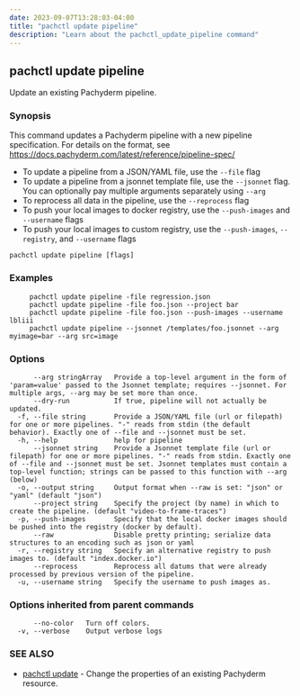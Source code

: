 ```yaml
---
date: 2023-09-07T13:28:03-04:00
title: "pachctl update pipeline"
description: "Learn about the pachctl_update_pipeline command"
---
```


## pachctl update pipeline

Update an existing Pachyderm pipeline.

### Synopsis

This command updates a Pachyderm pipeline with a new pipeline specification. For details on the format, see https://docs.pachyderm.com/latest/reference/pipeline-spec/ 
 
- To update a pipeline from a JSON/YAML file, use the `--file` flag 
- To update a pipeline from a jsonnet template file, use the `--jsonnet` flag. You can optionally pay multiple arguments separately using `--arg` 
- To reprocess all data in the pipeline, use the `--reprocess` flag 
- To push your local images to docker registry, use the `--push-images` and `--username` flags 
- To push your local images to custom registry, use the `--push-images`, `--registry`, and `--username` flags 


```
pachctl update pipeline [flags]
```

### Examples

```
	 pachctl update pipeline -file regression.json 
	 pachctl update pipeline -file foo.json --project bar 
	 pachctl update pipeline -file foo.json --push-images --username lbliii 
	 pachctl update pipeline --jsonnet /templates/foo.jsonnet --arg myimage=bar --arg src=image 

```

### Options

```
      --arg stringArray   Provide a top-level argument in the form of 'param=value' passed to the Jsonnet template; requires --jsonnet. For multiple args, --arg may be set more than once.
      --dry-run           If true, pipeline will not actually be updated.
  -f, --file string       Provide a JSON/YAML file (url or filepath) for one or more pipelines. "-" reads from stdin (the default behavior). Exactly one of --file and --jsonnet must be set.
  -h, --help              help for pipeline
      --jsonnet string    Provide a Jsonnet template file (url or filepath) for one or more pipelines. "-" reads from stdin. Exactly one of --file and --jsonnet must be set. Jsonnet templates must contain a top-level function; strings can be passed to this function with --arg (below)
  -o, --output string     Output format when --raw is set: "json" or "yaml" (default "json")
      --project string    Specify the project (by name) in which to create the pipeline. (default "video-to-frame-traces")
  -p, --push-images       Specify that the local docker images should be pushed into the registry (docker by default).
      --raw               Disable pretty printing; serialize data structures to an encoding such as json or yaml
  -r, --registry string   Specify an alternative registry to push images to. (default "index.docker.io")
      --reprocess         Reprocess all datums that were already processed by previous version of the pipeline.
  -u, --username string   Specify the username to push images as.
```

### Options inherited from parent commands

```
      --no-color   Turn off colors.
  -v, --verbose    Output verbose logs
```

### SEE ALSO

* [pachctl update](../pachctl_update)	 - Change the properties of an existing Pachyderm resource.

